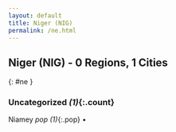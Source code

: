 ```yaml
---
layout: default
title: Niger (NIG)
permalink: /ne.html
---
```



## Niger (NIG) - 0 Regions, 1 Cities
{: #ne }





### Uncategorized _(1)_{:.count}


Niamey  _pop (1)_{:.pop} •


 
